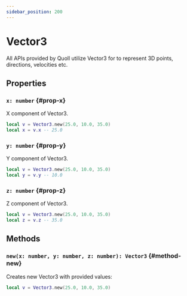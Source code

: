```yaml
---
sidebar_position: 200
---
```


# Vector3

All APIs provided by Quoll utilize Vector3 for to represent 3D points, directions, velocities etc.

## Properties

### `x: number` {#prop-x}

X component of Vector3.

```lua
local v = Vector3.new(25.0, 10.0, 35.0)
local x = v.x -- 25.0
```

### `y: number` {#prop-y}

Y component of Vector3.

```lua
local v = Vector3.new(25.0, 10.0, 35.0)
local y = v.y -- 10.0
```

### `z: number` {#prop-z}

Z component of Vector3.

```lua
local v = Vector3.new(25.0, 10.0, 35.0)
local z = v.z -- 35.0
```

## Methods

### `new(x: number, y: number, z: number): Vector3` {#method-new}

Creates new Vector3 with provided values:

```lua
local v = Vector3.new(25.0, 10.0, 35.0)
```
